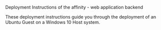 Deployment Instructions of the affinity - web application backend

These deployment instructions guide you through the deployment of an Ubuntu Guest
on a Windows 10 Host system.
